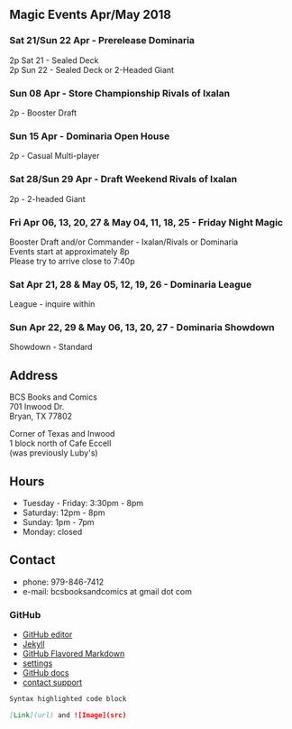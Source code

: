 ## Magic Events Apr/May 2018

### Sat 21/Sun 22 Apr - Prerelease Dominaria   
2p Sat 21 - Sealed Deck   
2p Sun 22 - Sealed Deck or 2-Headed Giant

### Sun 08 Apr - Store Championship Rivals of Ixalan   
2p - Booster Draft   

### Sun 15 Apr - Dominaria Open House   
2p - Casual Multi-player   

### Sat 28/Sun 29 Apr - Draft Weekend Rivals of Ixalan   
2p - 2-headed Giant   

### Fri Apr 06, 13, 20, 27 & May 04, 11, 18, 25 - Friday Night Magic   
Booster Draft and/or Commander - Ixalan/Rivals or Dominaria   
Events start at approximately 8p   
Please try to arrive close to 7:40p   

### Sat Apr 21, 28 & May 05, 12, 19, 26 - Dominaria League   
League - inquire within   

### Sun Apr 22, 29 & May 06, 13, 20, 27 - Dominaria Showdown   
Showdown - Standard   
   
## Address
BCS Books and Comics  
701 Inwood Dr.  
Bryan, TX 77802  

Corner of Texas and Inwood  
1 block north of Cafe Eccell  
(was previously Luby's)

## Hours

* Tuesday - Friday: 3:30pm - 8pm   
* Saturday: 12pm - 8pm   
* Sunday: 1pm - 7pm   
* Monday: closed   

## Contact

* phone: 979-846-7412
* e-mail: bcsbooksandcomics at gmail dot com

### GitHub

* [GitHub editor](https://github.com/timesmith/timesmith.github.io/edit/master/index.md)
* [Jekyll](https://jekyllrb.com/)
* [GitHub Flavored Markdown](https://guides.github.com/features/mastering-markdown/)
* [settings](https://github.com/timesmith/timesmith.github.io/settings)
* [GitHub docs](https://help.github.com/categories/github-pages-basics/)
* [contact support](https://github.com/contact)

```markdown
Syntax highlighted code block

[Link](url) and ![Image](src)
```
